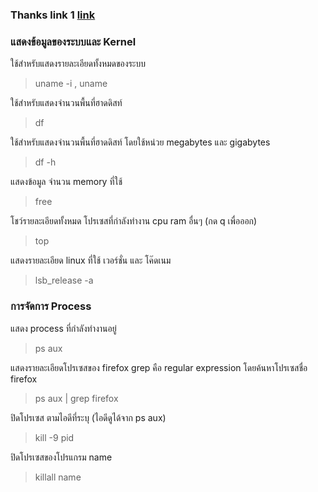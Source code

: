 ### Thanks link 1 [link](https://devahoy.com/posts/basic-command-line-ubuntu/)

### แสดงข้อมูลของระบบและ Kernel

ใช้สำหรับแสดงรายละเอียดทั้งหมดของระบบ
> uname -i , uname

ใช้สำหรับแสดงจำนวนพื้นที่ฮาดดิสท์
> df

ใช้สำหรับแสดงจำนวนพื้นที่ฮาดดิสท์ โดยใช้หน่วย megabytes และ gigabytes
> df -h

แสดงข้อมูล จำนวน memory ที่ใช้
> free

โชว์รายละเอียดทั้งหมด โปรเซสที่กำลังทำงาน cpu ram อื่นๆ (กด q เพื่อออก)
> top

แสดงรายละเอียด linux ที่ใช้ เวอร์ชั่น และ โค๊ดเนม
> lsb_release -a

### การจัดการ Process

แสดง process ที่กำลังทำงานอยู่
> ps aux

แสดงรายละเอียดโปรเซสของ firefox grep คือ regular expression โดยค้นหาโปรเซสชื่อ firefox
> ps aux | grep firefox

ปิดโปรเซส ตามไอดีที่ระบุ (ไอดีดูได้จาก ps aux)
> kill -9 pid

ปิดโปรเซสของโปรแกรม name
> killall name
